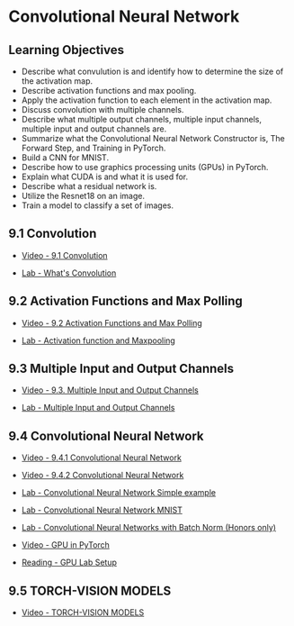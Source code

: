 # Convolutional Neural Network

## Learning Objectives

- Describe what convulution is and identify how to determine the size of the activation map.
- Describe activation functions and max pooling.
- Apply the activation function to each element in the activation map.
- Discuss convolution with multiple channels.
- Describe what multiple output channels, multiple input channels, multiple input and output channels are.
- Summarize what the Convolutional Neural Network Constructor is, The Forward Step, and Training in PyTorch.
- Build a CNN for MNIST.
- Describe how to use graphics processing units (GPUs) in PyTorch.
- Explain what CUDA is and what it is used for.
- Describe what a residual network is.
- Utilize the Resnet18 on an image.
- Train a model to classify a set of images.

## 9.1 Convolution

- [Video - 9.1 Convolution](https://www.coursera.org/learn/deep-neural-networks-with-pytorch/lecture/DBRpX/9-1-convolution)

- [Lab - What's Convolution](./Labs/9.1What_is_Convolution.ipynb)

## 9.2 Activation Functions and Max Polling

- [Video - 9.2 Activation Functions and Max Polling](https://www.coursera.org/learn/deep-neural-networks-with-pytorch/lecture/QHw43/9-2-activation-functions-and-max-polling)

- [Lab - Activation function and Maxpooling](./Labs/9.2Activation_max_pooling%20(1).ipynb)

## 9.3 Multiple Input and Output Channels

- [Video - 9.3. Multiple Input and Output Channels](https://www.coursera.org/learn/deep-neural-networks-with-pytorch/lecture/1rUTu/9-3-multiple-input-and-output-channels)

- [Lab - Multiple Input and Output Channels](./Labs/9.3Multiple%20Channel%20Convolution.ipynb)

## 9.4 Convolutional Neural Network

- [Video - 9.4.1 Convolutional Neural Network](https://www.coursera.org/learn/deep-neural-networks-with-pytorch/lecture/R1YFT/9-4-1-convolutional-neural-network)

- [Video - 9.4.2 Convolutional Neural Network](https://www.coursera.org/learn/deep-neural-networks-with-pytorch/lecture/qLZiX/9-4-2-convolutional-neural-network)

- [Lab - Convolutional Neural Network Simple example](https://www.coursera.org/learn/deep-neural-networks-with-pytorch/ungradedLti/e6ga6/convolutional-neural-network-simple-example)

- [Lab - Convolutional Neural Network MNIST](./Labs/9.4.2CNN_Small_Image.ipynb)

- [Lab - Convolutional Neural Networks with Batch Norm (Honors only)](./Labs/9.4.3CNN_Small_Image_batch.ipynb)

- [Video - GPU in PyTorch](https://www.coursera.org/learn/deep-neural-networks-with-pytorch/lecture/dGHzB/gpu-in-pytorch)

- [Reading - GPU Lab Setup](https://cf-courses-data.s3.us.cloud-object-storage.appdomain.cloud/IBMDeveloperSkillsNetwork-DL0110EN-SkillsNetwork/labs/Week6/GPU_setup.md.html?origin=www.coursera.org)

## 9.5 TORCH-VISION MODELS

- [Video - TORCH-VISION MODELS](https://www.coursera.org/learn/deep-neural-networks-with-pytorch/lecture/j60tw/torch-vision-models)